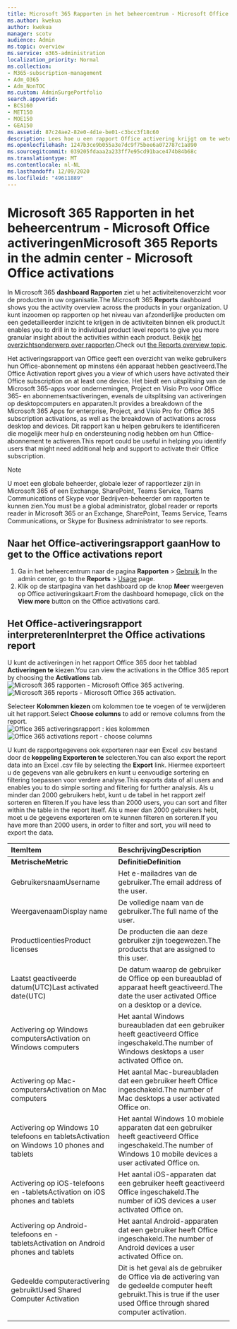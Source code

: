 ```yaml
---
title: Microsoft 365 Rapporten in het beheercentrum - Microsoft Office activeringen
ms.author: kwekua
author: kwekua
manager: scotv
audience: Admin
ms.topic: overview
ms.service: o365-administration
localization_priority: Normal
ms.collection:
- M365-subscription-management
- Adm_O365
- Adm_NonTOC
ms.custom: AdminSurgePortfolio
search.appverid:
- BCS160
- MET150
- MOE150
- GEA150
ms.assetid: 87c24ae2-82e0-4d1e-be01-c3bcc3f18c60
description: Lees hoe u een rapport Office activering krijgt om te weten welke gebruikers hun Office hebben geactiveerd en gebruikers te identificeren die mogelijk extra hulp nodig hebben.
ms.openlocfilehash: 1247b3ce9b055a3e7dc9f75bee6a072787c1a890
ms.sourcegitcommit: 039205fdaaa2a233ff7e95cd91bace474b84b68c
ms.translationtype: MT
ms.contentlocale: nl-NL
ms.lasthandoff: 12/09/2020
ms.locfileid: "49611889"
---
```

# <a name="microsoft-365-reports-in-the-admin-center---microsoft-office-activations"></a><span data-ttu-id="726b0-103">Microsoft 365 Rapporten in het beheercentrum - Microsoft Office activeringen</span><span class="sxs-lookup"><span data-stu-id="726b0-103">Microsoft 365 Reports in the admin center - Microsoft Office activations</span></span>

<span data-ttu-id="726b0-104">In Microsoft 365 **dashboard Rapporten** ziet u het activiteitenoverzicht voor de producten in uw organisatie.</span><span class="sxs-lookup"><span data-stu-id="726b0-104">The Microsoft 365 **Reports** dashboard shows you the activity overview across the products in your organization.</span></span> <span data-ttu-id="726b0-105">U kunt inzoomen op rapporten op het niveau van afzonderlijke producten om een gedetailleerder inzicht te krijgen in de activiteiten binnen elk product.</span><span class="sxs-lookup"><span data-stu-id="726b0-105">It enables you to drill in to individual product level reports to give you more granular insight about the activities within each product.</span></span> <span data-ttu-id="726b0-106">Bekijk [het overzichtsonderwerp over rapporten](activity-reports.md).</span><span class="sxs-lookup"><span data-stu-id="726b0-106">Check out [the Reports overview topic](activity-reports.md).</span></span>
  
<span data-ttu-id="726b0-107">Het activeringsrapport van Office geeft een overzicht van welke gebruikers hun Office-abonnement op minstens één apparaat hebben geactiveerd.</span><span class="sxs-lookup"><span data-stu-id="726b0-107">The Office Activation report gives you a view of which users have activated their Office subscription on at least one device.</span></span> <span data-ttu-id="726b0-108">Het biedt een uitsplitsing van de Microsoft 365-apps voor ondernemingen, Project en Visio Pro voor Office 365- en abonnementsactiveringen, evenals de uitsplitsing van activeringen op desktopcomputers en apparaten.</span><span class="sxs-lookup"><span data-stu-id="726b0-108">It provides a breakdown of the Microsoft 365 Apps for enterprise, Project, and Visio Pro for Office 365 subscription activations, as well as the breakdown of activations across desktop and devices.</span></span> <span data-ttu-id="726b0-109">Dit rapport kan u helpen gebruikers te identificeren die mogelijk meer hulp en ondersteuning nodig hebben om hun Office-abonnement te activeren.</span><span class="sxs-lookup"><span data-stu-id="726b0-109">This report could be useful in helping you identify users that might need additional help and support to activate their Office subscription.</span></span>
  
> [!NOTE]
> <span data-ttu-id="726b0-110">U moet een globale beheerder, globale lezer of rapportlezer zijn in Microsoft 365 of een Exchange, SharePoint, Teams Service, Teams Communications of Skype voor Bedrijven-beheerder om rapporten te kunnen zien.</span><span class="sxs-lookup"><span data-stu-id="726b0-110">You must be a global administrator, global reader or reports reader in Microsoft 365 or an Exchange, SharePoint, Teams Service, Teams Communications, or Skype for Business administrator to see reports.</span></span>  
  
## <a name="how-to-get-to-the-office-activations-report"></a><span data-ttu-id="726b0-111">Naar het Office-activeringsrapport gaan</span><span class="sxs-lookup"><span data-stu-id="726b0-111">How to get to the Office activations report</span></span>

1. <span data-ttu-id="726b0-112">Ga in het beheercentrum naar de pagina **Rapporten** \> <a href="https://go.microsoft.com/fwlink/p/?linkid=2074756" target="_blank">Gebruik</a>.</span><span class="sxs-lookup"><span data-stu-id="726b0-112">In the admin center, go to the **Reports** \> <a href="https://go.microsoft.com/fwlink/p/?linkid=2074756" target="_blank">Usage</a> page.</span></span> 
2. <span data-ttu-id="726b0-113">Klik op de startpagina van het dashboard op de knop **Meer** weergeven op Office activeringskaart.</span><span class="sxs-lookup"><span data-stu-id="726b0-113">From the dashboard homepage, click on the **View more** button on the Office activations card.</span></span>
  
## <a name="interpret-the-office-activations-report"></a><span data-ttu-id="726b0-114">Het Office-activeringsrapport interpreteren</span><span class="sxs-lookup"><span data-stu-id="726b0-114">Interpret the Office activations report</span></span>
  
<span data-ttu-id="726b0-115">U kunt de activeringen in het rapport Office 365 door het tabblad **Activeringen te** kiezen.</span><span class="sxs-lookup"><span data-stu-id="726b0-115">You can view the activations in the Office 365 report by choosing the **Activations** tab.</span></span><br/><span data-ttu-id="726b0-116">![Microsoft 365 rapporten - Microsoft Office 365 activering.](../../media/e1df82a2-3336-4b38-b66c-b286c44b82ee.png)</span><span class="sxs-lookup"><span data-stu-id="726b0-116">![Microsoft 365 reports - Microsoft Office 365 activation.](../../media/e1df82a2-3336-4b38-b66c-b286c44b82ee.png)</span></span>

<span data-ttu-id="726b0-117">Selecteer **Kolommen kiezen** om kolommen toe te voegen of te verwijderen uit het rapport.</span><span class="sxs-lookup"><span data-stu-id="726b0-117">Select **Choose columns** to add or remove columns from the report.</span></span>  <br/> <span data-ttu-id="726b0-118">![Office 365 activeringsrapport : kies kolommen](../../media/d11a0efa-a067-4440-a4f3-71b618a90301.png)</span><span class="sxs-lookup"><span data-stu-id="726b0-118">![Office 365 activations report - choose columns](../../media/d11a0efa-a067-4440-a4f3-71b618a90301.png)</span></span>

<span data-ttu-id="726b0-119">U kunt de rapportgegevens ook exporteren naar een Excel .csv bestand door de **koppeling Exporteren te** selecteren.</span><span class="sxs-lookup"><span data-stu-id="726b0-119">You can also export the report data into an Excel .csv file by selecting the **Export** link.</span></span> <span data-ttu-id="726b0-120">Hiermee exporteert u de gegevens van alle gebruikers en kunt u eenvoudige sortering en filtering toepassen voor verdere analyse.</span><span class="sxs-lookup"><span data-stu-id="726b0-120">This exports data of all users and enables you to do simple sorting and filtering for further analysis.</span></span> <span data-ttu-id="726b0-121">Als u minder dan 2000 gebruikers hebt, kunt u de tabel in het rapport zelf sorteren en filteren.</span><span class="sxs-lookup"><span data-stu-id="726b0-121">If you have less than 2000 users, you can sort and filter within the table in the report itself.</span></span> <span data-ttu-id="726b0-122">Als u meer dan 2000 gebruikers hebt, moet u de gegevens exporteren om te kunnen filteren en sorteren.</span><span class="sxs-lookup"><span data-stu-id="726b0-122">If you have more than 2000 users, in order to filter and sort, you will need to export the data.</span></span> 

|<span data-ttu-id="726b0-123">Item</span><span class="sxs-lookup"><span data-stu-id="726b0-123">Item</span></span>|<span data-ttu-id="726b0-124">Beschrijving</span><span class="sxs-lookup"><span data-stu-id="726b0-124">Description</span></span>|
|:-----|:-----|
|<span data-ttu-id="726b0-125">**Metrische**</span><span class="sxs-lookup"><span data-stu-id="726b0-125">**Metric**</span></span>|<span data-ttu-id="726b0-126">**Definitie**</span><span class="sxs-lookup"><span data-stu-id="726b0-126">**Definition**</span></span>|
|<span data-ttu-id="726b0-127">Gebruikersnaam</span><span class="sxs-lookup"><span data-stu-id="726b0-127">Username</span></span>  <br/> |<span data-ttu-id="726b0-128">Het e-mailadres van de gebruiker.</span><span class="sxs-lookup"><span data-stu-id="726b0-128">The email address of the user.</span></span>  <br/> |
|<span data-ttu-id="726b0-129">Weergavenaam</span><span class="sxs-lookup"><span data-stu-id="726b0-129">Display name</span></span>  <br/> |<span data-ttu-id="726b0-130">De volledige naam van de gebruiker.</span><span class="sxs-lookup"><span data-stu-id="726b0-130">The full name of the user.</span></span>  <br/> |
|<span data-ttu-id="726b0-131">Productlicenties</span><span class="sxs-lookup"><span data-stu-id="726b0-131">Product licenses</span></span>  <br/> |<span data-ttu-id="726b0-132">De producten die aan deze gebruiker zijn toegewezen.</span><span class="sxs-lookup"><span data-stu-id="726b0-132">The products that are assigned to this user.</span></span>  <br/> |
|<span data-ttu-id="726b0-133">Laatst geactiveerde datum(UTC)</span><span class="sxs-lookup"><span data-stu-id="726b0-133">Last activated date(UTC)</span></span>  <br/> |<span data-ttu-id="726b0-134">De datum waarop de gebruiker de Office op een bureaublad of apparaat heeft geactiveerd.</span><span class="sxs-lookup"><span data-stu-id="726b0-134">The date the user activated Office on a desktop or a device.</span></span>  <br/> |
|<span data-ttu-id="726b0-135">Activering op Windows computers</span><span class="sxs-lookup"><span data-stu-id="726b0-135">Activation on Windows computers</span></span>  <br/> |<span data-ttu-id="726b0-136">Het aantal Windows bureaubladen dat een gebruiker heeft geactiveerd Office ingeschakeld.</span><span class="sxs-lookup"><span data-stu-id="726b0-136">The number of Windows desktops a user activated Office on.</span></span>  <br/> |
|<span data-ttu-id="726b0-137">Activering op Mac-computers</span><span class="sxs-lookup"><span data-stu-id="726b0-137">Activation on Mac computers</span></span> <br/> |<span data-ttu-id="726b0-138">Het aantal Mac-bureaubladen dat een gebruiker heeft Office ingeschakeld.</span><span class="sxs-lookup"><span data-stu-id="726b0-138">The number of Mac desktops a user activated Office on.</span></span>|
|<span data-ttu-id="726b0-139">Activering op Windows 10 telefoons en tablets</span><span class="sxs-lookup"><span data-stu-id="726b0-139">Activation on Windows 10 phones and tablets</span></span>  <br/> |<span data-ttu-id="726b0-140">Het aantal Windows 10 mobiele apparaten dat een gebruiker heeft geactiveerd Office ingeschakeld.</span><span class="sxs-lookup"><span data-stu-id="726b0-140">The number of Windows 10 mobile devices a user activated Office on.</span></span>  <br/> |
|<span data-ttu-id="726b0-141">Activering op iOS-telefoons en -tablets</span><span class="sxs-lookup"><span data-stu-id="726b0-141">Activation on iOS phones and tablets</span></span>  <br/> |<span data-ttu-id="726b0-142">Het aantal iOS-apparaten dat een gebruiker heeft geactiveerd Office ingeschakeld.</span><span class="sxs-lookup"><span data-stu-id="726b0-142">The number of iOS devices a user activated Office on.</span></span>|
|<span data-ttu-id="726b0-143">Activering op Android-telefoons en -tablets</span><span class="sxs-lookup"><span data-stu-id="726b0-143">Activation on Android phones and tablets</span></span>  <br/> |<span data-ttu-id="726b0-144">Het aantal Android-apparaten dat een gebruiker heeft Office ingeschakeld.</span><span class="sxs-lookup"><span data-stu-id="726b0-144">The number of Android devices a user activated Office on.</span></span>  <br/> |
|<span data-ttu-id="726b0-145">Gedeelde computeractivering gebruikt</span><span class="sxs-lookup"><span data-stu-id="726b0-145">Used Shared Computer Activation</span></span> |<span data-ttu-id="726b0-146">Dit is het geval als de gebruiker de Office via de activering van de gedeelde computer heeft gebruikt.</span><span class="sxs-lookup"><span data-stu-id="726b0-146">This is true if the user used Office through shared computer activation.</span></span>|
|||
   